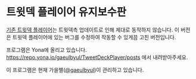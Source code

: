 트윗덱 플레이어 유지보수판
=====
[기존 트윗덱 플레이어](https://github.com/sokcuri/TweetDeckPlayer)는 트윗덱측 업데이트로 인해 제대로 동작하지 않습니다. 이 버전은 트윗덱 플레이어에 있는 버그를 수정하여 작동할 수 있게끔 고친 버전입니다.

프로그램은 Yona에 올리고 있습니다. https://repo.yona.io/gaeulbyul/TweetDeckPlayer/posts 에서 내려받아주세요.

이 프로그램은 현재 가을별([@gaeulbyul](https://twitter.com/gaeulbyul))이 관리하고 있습니다.

